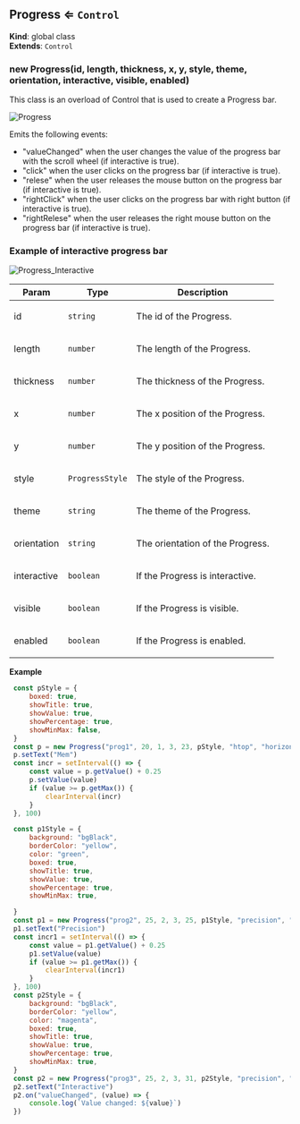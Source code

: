 <a name="Progress"></a>

## Progress ⇐ <code>Control</code>
**Kind**: global class  
**Extends**: <code>Control</code>  
<a name="new_Progress_new"></a>

### new Progress(id, length, thickness, x, y, style, theme, orientation, interactive, visible, enabled)
<p>This class is an overload of Control that is used to create a Progress bar.</p>
<p><img src="https://user-images.githubusercontent.com/14907987/203602965-b66f9eb0-c7a1-4caa-947a-a140badeddc2.gif" alt="Progress"></p>
<p>Emits the following events:</p>
<ul>
<li>&quot;valueChanged&quot; when the user changes the value of the progress bar with the scroll wheel (if interactive is true).</li>
<li>&quot;click&quot; when the user clicks on the progress bar (if interactive is true).</li>
<li>&quot;relese&quot; when the user releases the mouse button on the progress bar (if interactive is true).</li>
<li>&quot;rightClick&quot; when the user clicks on the progress bar with right button (if interactive is true).</li>
<li>&quot;rightRelese&quot; when the user releases the right mouse button on the progress bar (if interactive is true).</li>
</ul>
<h3>Example of interactive progress bar</h3>
<p><img src="https://user-images.githubusercontent.com/14907987/203607512-6ce3656c-7ffb-4185-b36e-6c10619b2b6e.gif" alt="Progress_Interactive"></p>


| Param | Type | Description |
| --- | --- | --- |
| id | <code>string</code> | <p>The id of the Progress.</p> |
| length | <code>number</code> | <p>The length of the Progress.</p> |
| thickness | <code>number</code> | <p>The thickness of the Progress.</p> |
| x | <code>number</code> | <p>The x position of the Progress.</p> |
| y | <code>number</code> | <p>The y position of the Progress.</p> |
| style | <code>ProgressStyle</code> | <p>The style of the Progress.</p> |
| theme | <code>string</code> | <p>The theme of the Progress.</p> |
| orientation | <code>string</code> | <p>The orientation of the Progress.</p> |
| interactive | <code>boolean</code> | <p>If the Progress is interactive.</p> |
| visible | <code>boolean</code> | <p>If the Progress is visible.</p> |
| enabled | <code>boolean</code> | <p>If the Progress is enabled.</p> |

**Example**  
```js const pStyle = {     boxed: true,     showTitle: true,     showValue: true,     showPercentage: true,     showMinMax: false, } const p = new Progress("prog1", 20, 1, 3, 23, pStyle, "htop", "horizontal") p.setText("Mem") const incr = setInterval(() => {     const value = p.getValue() + 0.25     p.setValue(value)     if (value >= p.getMax()) {         clearInterval(incr)     } }, 100) const p1Style = {     background: "bgBlack",     borderColor: "yellow",     color: "green",     boxed: true,     showTitle: true,     showValue: true,     showPercentage: true,     showMinMax: true, } const p1 = new Progress("prog2", 25, 2, 3, 25, p1Style, "precision", "horizontal") p1.setText("Precision") const incr1 = setInterval(() => {     const value = p1.getValue() + 0.25     p1.setValue(value)     if (value >= p1.getMax()) {         clearInterval(incr1)     } }, 100) const p2Style = {     background: "bgBlack",     borderColor: "yellow",     color: "magenta",     boxed: true,     showTitle: true,     showValue: true,     showPercentage: true,     showMinMax: true, } const p2 = new Progress("prog3", 25, 2, 3, 31, p2Style, "precision", "horizontal", true) p2.setText("Interactive") p2.on("valueChanged", (value) => {     console.log(`Value changed: ${value}`) })```
